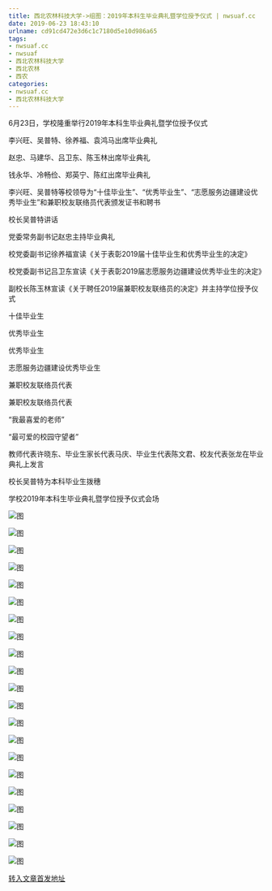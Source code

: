 ```yaml
---
title: 西北农林科技大学->组图：2019年本科生毕业典礼暨学位授予仪式 | nwsuaf.cc
date: 2019-06-23 18:43:10
urlname: cd91cd472e3d6c1c7180d5e10d986a65
tags: 
- nwsuaf.cc
- nwsuaf
- 西北农林科技大学
- 西北农林
- 西农
categories:
- nwsuaf.cc
- 西北农林科技大学
---
```



6月23日，学校隆重举行2019年本科生毕业典礼暨学位授予仪式

李兴旺、吴普特、徐养福、袁鸿马出席毕业典礼

赵忠、马建华、吕卫东、陈玉林出席毕业典礼

钱永华、冷畅俭、郑英宁、陈红出席毕业典礼

李兴旺、吴普特等校领导为“十佳毕业生”、“优秀毕业生”、“志愿服务边疆建设优秀毕业生”和兼职校友联络员代表颁发证书和聘书

校长吴普特讲话

党委常务副书记赵忠主持毕业典礼

校党委副书记徐养福宣读《关于表彰2019届十佳毕业生和优秀毕业生的决定》

校党委副书记吕卫东宣读《关于表彰2019届志愿服务边疆建设优秀毕业生的决定》

副校长陈玉林宣读《关于聘任2019届兼职校友联络员的决定》并主持学位授予仪式

十佳毕业生

优秀毕业生

优秀毕业生

志愿服务边疆建设优秀毕业生

兼职校友联络员代表

兼职校友联络员代表

“我最喜爱的老师”

“最可爱的校园守望者”

教师代表许晓东、毕业生家长代表马庆、毕业生代表陈文君、校友代表张龙在毕业典礼上发言

校长吴普特为本科毕业生拨穗

学校2019年本科生毕业典礼暨学位授予仪式会场



![图](https://news.nwsuaf.edu.cn/images/content/2019-06/20190623163501957437.JPG)

![图](https://news.nwsuaf.edu.cn/images/content/2019-06/20190623163444741353.JPG)

![图](https://news.nwsuaf.edu.cn/images/content/2019-06/20190623163425381263.JPG)

![图](https://news.nwsuaf.edu.cn/images/content/2019-06/20190623163401981108.JPG)

![图](https://news.nwsuaf.edu.cn/images/content/2019-06/20190623163343795001.JPG)

![图](https://news.nwsuaf.edu.cn/images/content/2019-06/20190623163326118950.JPG)

![图](https://news.nwsuaf.edu.cn/images/content/2019-06/20190623163310960862.JPG)

![图](https://news.nwsuaf.edu.cn/images/content/2019-06/20190623163246726730.JPG)

![图](https://news.nwsuaf.edu.cn/images/content/2019-06/20190623163223793663.JPG)

![图](https://news.nwsuaf.edu.cn/images/content/2019-06/20190623163208957595.JPG)

![图](https://news.nwsuaf.edu.cn/images/content/2019-06/20190623163154330421.JPG)

![图](https://news.nwsuaf.edu.cn/images/content/2019-06/20190623163133249358.JPG)

![图](https://news.nwsuaf.edu.cn/images/content/2019-06/20190623163110241289.JPG)

![图](https://news.nwsuaf.edu.cn/images/content/2019-06/20190623163047579141.JPG)

![图](https://news.nwsuaf.edu.cn/images/content/2019-06/20190623163026959090.JPG)

![图](https://news.nwsuaf.edu.cn/images/content/2019-06/20190623163008096968.JPG)

![图](https://news.nwsuaf.edu.cn/images/content/2019-06/20190623162950398839.JPG)

![图](https://news.nwsuaf.edu.cn/images/content/2019-06/20190623162931452731.JPG)

![图](https://news.nwsuaf.edu.cn/images/content/2019-06/20190623162905786616.JPG)

![图](https://news.nwsuaf.edu.cn/images/content/2019-06/20190623162843566517.JPG)

![图](https://news.nwsuaf.edu.cn/images/content/2019-06/20190623162809285404.JPG)

[转入文章首发地址](https://news.nwsuaf.edu.cn/xnxw/90488.htm)